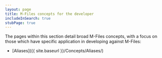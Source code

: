 ```yaml
---
layout: page
title: M-Files concepts for the developer
includeInSearch: true
stubPage: true
---
```


The pages within this section detail broad M-Files concepts, with a focus on those which have specific application in developing against M-Files:

* [Aliases]({{ site.baseurl }}/Concepts/Aliases/)
